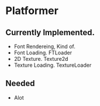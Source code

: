 # Platformer

## Currently Implemented.
* Font Rendereing, Kind of.
* Font Loading. FTLoader
* 2D Texture. Texture2d
* Texture Loading. TextureLoader


## Needed
* Alot